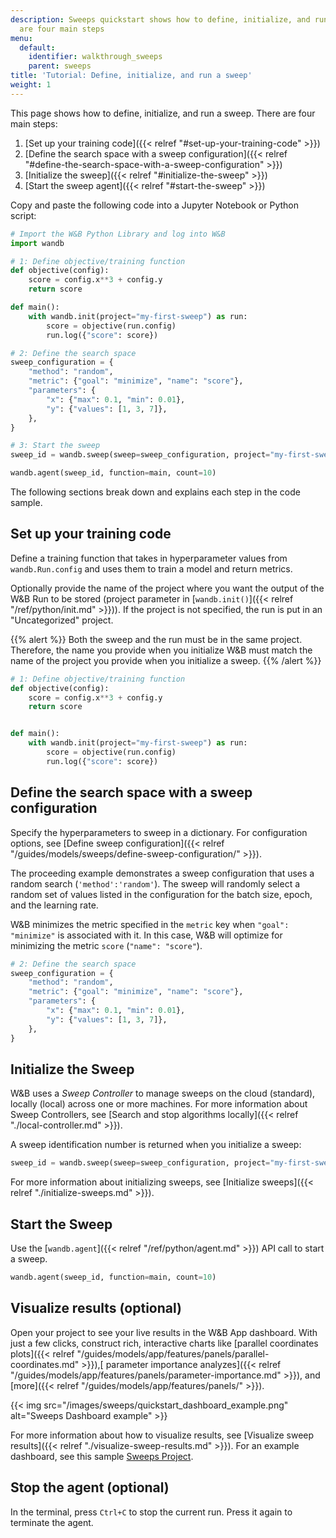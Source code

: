 ```yaml
---
description: Sweeps quickstart shows how to define, initialize, and run a sweep. There
  are four main steps
menu:
  default:
    identifier: walkthrough_sweeps
    parent: sweeps
title: 'Tutorial: Define, initialize, and run a sweep'
weight: 1
---
```


This page shows how to define, initialize, and run a sweep. There are four main steps:

1. [Set up your training code]({{< relref "#set-up-your-training-code" >}})
2. [Define the search space with a sweep configuration]({{< relref "#define-the-search-space-with-a-sweep-configuration" >}})
3. [Initialize the sweep]({{< relref "#initialize-the-sweep" >}})
4. [Start the sweep agent]({{< relref "#start-the-sweep" >}})


Copy and paste the following code into a Jupyter Notebook or Python script:

```python 
# Import the W&B Python Library and log into W&B
import wandb

# 1: Define objective/training function
def objective(config):
    score = config.x**3 + config.y
    return score

def main():
    with wandb.init(project="my-first-sweep") as run:
        score = objective(run.config)
        run.log({"score": score})

# 2: Define the search space
sweep_configuration = {
    "method": "random",
    "metric": {"goal": "minimize", "name": "score"},
    "parameters": {
        "x": {"max": 0.1, "min": 0.01},
        "y": {"values": [1, 3, 7]},
    },
}

# 3: Start the sweep
sweep_id = wandb.sweep(sweep=sweep_configuration, project="my-first-sweep")

wandb.agent(sweep_id, function=main, count=10)
```

The following sections break down and explains each step in the code sample.


## Set up your training code
Define a training function that takes in hyperparameter values from `wandb.Run.config` and uses them to train a model and return metrics.

Optionally provide the name of the project where you want the output of the W&B Run to be stored (project parameter in [`wandb.init()`]({{< relref "/ref/python/init.md" >}})). If the project is not specified, the run is put in an "Uncategorized" project.

{{% alert %}}
Both the sweep and the run must be in the same project. Therefore, the name you provide when you initialize W&B must match the name of the project you provide when you initialize a sweep.
{{% /alert %}}

```python
# 1: Define objective/training function
def objective(config):
    score = config.x**3 + config.y
    return score


def main():
    with wandb.init(project="my-first-sweep") as run:
        score = objective(run.config)
        run.log({"score": score})
```

## Define the search space with a sweep configuration

Specify the hyperparameters to sweep in a dictionary. For configuration options, see [Define sweep configuration]({{< relref "/guides/models/sweeps/define-sweep-configuration/" >}}).

The proceeding example demonstrates a sweep configuration that uses a random search (`'method':'random'`). The sweep will randomly select a random set of values listed in the configuration for the batch size, epoch, and the learning rate.

W&B minimizes the metric specified in the `metric` key when `"goal": "minimize"` is associated with it. In this case, W&B will optimize for minimizing the metric  `score` (`"name": "score"`).


```python
# 2: Define the search space
sweep_configuration = {
    "method": "random",
    "metric": {"goal": "minimize", "name": "score"},
    "parameters": {
        "x": {"max": 0.1, "min": 0.01},
        "y": {"values": [1, 3, 7]},
    },
}
```

## Initialize the Sweep

W&B uses a _Sweep Controller_ to manage sweeps on the cloud (standard), locally (local) across one or more machines. For more information about Sweep Controllers, see [Search and stop algorithms locally]({{< relref "./local-controller.md" >}}).

A sweep identification number is returned when you initialize a sweep:

```python
sweep_id = wandb.sweep(sweep=sweep_configuration, project="my-first-sweep")
```

For more information about initializing sweeps, see [Initialize sweeps]({{< relref "./initialize-sweeps.md" >}}).

## Start the Sweep

Use the [`wandb.agent`]({{< relref "/ref/python/agent.md" >}}) API call to start a sweep.

```python
wandb.agent(sweep_id, function=main, count=10)
```

## Visualize results (optional)

Open your project to see your live results in the W&B App dashboard. With just a few clicks, construct rich, interactive charts like [parallel coordinates plots]({{< relref "/guides/models/app/features/panels/parallel-coordinates.md" >}}),[ parameter importance analyzes]({{< relref "/guides/models/app/features/panels/parameter-importance.md" >}}), and [more]({{< relref "/guides/models/app/features/panels/" >}}).

{{< img src="/images/sweeps/quickstart_dashboard_example.png" alt="Sweeps Dashboard example" >}}

For more information about how to visualize results, see [Visualize sweep results]({{< relref "./visualize-sweep-results.md" >}}). For an example dashboard, see this sample [Sweeps Project](https://wandb.ai/anmolmann/pytorch-cnn-fashion/sweeps/pmqye6u3).

## Stop the agent (optional)

In the terminal, press `Ctrl+C` to stop the current run. Press it again to terminate the agent.
